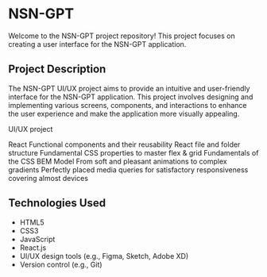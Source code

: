 # NSN-GPT
Welcome to the NSN-GPT project repository! This project focuses on creating a user interface for the NSN-GPT application.

## Project Description

The NSN-GPT UI/UX project aims to provide an intuitive and user-friendly interface for the NSN-GPT application. This project involves designing and implementing various screens, components, and interactions to enhance the user experience and make the application more visually appealing.

UI/UX project

React Functional components and their reusability
React file and folder structure
Fundamental CSS properties to master flex & grid
Fundamentals of the CSS BEM Model
From soft and pleasant animations to complex gradients
Perfectly placed media queries for satisfactory responsiveness covering almost devices

## Technologies Used

- HTML5
- CSS3
- JavaScript
- React.js
- UI/UX design tools (e.g., Figma, Sketch, Adobe XD)
- Version control (e.g., Git)
